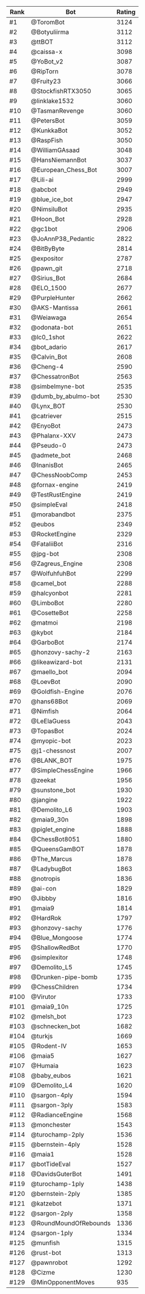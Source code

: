 Rank|Bot|Rating
---|---|---
#1|@ToromBot|3124
#2|@Botyuliirma|3112
#3|@ttBOT|3112
#4|@caissa-x|3098
#5|@YoBot_v2|3087
#6|@RipTorn|3078
#7|@Fruity23|3066
#8|@StockfishRTX3050|3065
#9|@linklake1532|3060
#10|@TasmanRevenge|3060
#11|@PetersBot|3059
#12|@KunkkaBot|3052
#13|@RaspFish|3050
#14|@WilliamGAsaad|3048
#15|@HansNiemannBot|3037
#16|@European_Chess_Bot|3007
#17|@Lili-ai|2999
#18|@abcbot|2949
#19|@blue_ice_bot|2947
#20|@NimsiluBot|2935
#21|@Hoon_Bot|2928
#22|@gc1bot|2906
#23|@JoAnnP38_Pedantic|2822
#24|@BitByByte|2814
#25|@expositor|2787
#26|@pawn_git|2718
#27|@Sirius_Bot|2684
#28|@ELO_1500|2677
#29|@PurpleHunter|2662
#30|@AKS-Mantissa|2661
#31|@Weiawaga|2654
#32|@odonata-bot|2651
#33|@lc0_1shot|2622
#34|@bot_adario|2617
#35|@Calvin_Bot|2608
#36|@Cheng-4|2590
#37|@ChessatronBot|2563
#38|@simbelmyne-bot|2535
#39|@dumb_by_abulmo-bot|2530
#40|@Lynx_BOT|2530
#41|@catriever|2515
#42|@EnyoBot|2473
#43|@Phalanx-XXV|2473
#44|@Pseudo-0|2473
#45|@admete_bot|2468
#46|@InanisBot|2465
#47|@ChessNoobComp|2453
#48|@fornax-engine|2419
#49|@TestRustEngine|2419
#50|@simpleEval|2418
#51|@morabandbot|2375
#52|@eubos|2349
#53|@RocketEngine|2329
#54|@FataliiBot|2316
#55|@jpg-bot|2308
#56|@Zagreus_Engine|2308
#57|@WolfuhfuhBot|2299
#58|@camel_bot|2288
#59|@halcyonbot|2281
#60|@LimboBot|2280
#61|@CosetteBot|2258
#62|@matmoi|2198
#63|@kybot|2184
#64|@GarboBot|2174
#65|@honzovy-sachy-2|2163
#66|@likeawizard-bot|2131
#67|@maello_bot|2094
#68|@LoevBot|2090
#69|@Goldfish-Engine|2076
#70|@hans68Bot|2069
#71|@Nimfish|2064
#72|@LeElaGuess|2043
#73|@TopasBot|2024
#74|@myopic-bot|2023
#75|@j1-chessnost|2007
#76|@BLANK_BOT|1975
#77|@SimpleChessEngine|1966
#78|@zeekat|1956
#79|@sunstone_bot|1930
#80|@jangine|1922
#81|@Demolito_L6|1903
#82|@maia9_30n|1898
#83|@piglet_engine|1888
#84|@ChessBot8051|1880
#85|@QueensGamBOT|1878
#86|@The_Marcus|1878
#87|@LadybugBot|1863
#88|@notropis|1836
#89|@ai-con|1829
#90|@Jibbby|1816
#91|@maia9|1814
#92|@HardRok|1797
#93|@honzovy-sachy|1776
#94|@Blue_Mongoose|1774
#95|@ShallowRedBot|1770
#96|@simplexitor|1748
#97|@Demolito_L5|1745
#98|@Drunken-pipe-bomb|1735
#99|@ChessChildren|1734
#100|@Virutor|1733
#101|@maia9_10n|1725
#102|@melsh_bot|1723
#103|@schnecken_bot|1682
#104|@turkjs|1669
#105|@Rodent-IV|1653
#106|@maia5|1627
#107|@Humaia|1623
#108|@baby_eubos|1621
#109|@Demolito_L4|1620
#110|@sargon-4ply|1594
#111|@sargon-3ply|1583
#112|@RadianceEngine|1568
#113|@monchester|1543
#114|@turochamp-2ply|1536
#115|@bernstein-4ply|1528
#116|@maia1|1528
#117|@botTideEval|1527
#118|@DavidsGuterBot|1491
#119|@turochamp-1ply|1438
#120|@bernstein-2ply|1385
#121|@katzebot|1371
#122|@sargon-2ply|1358
#123|@RoundMoundOfRebounds|1336
#124|@sargon-1ply|1334
#125|@munfish|1315
#126|@rust-bot|1313
#127|@pawnrobot|1292
#128|@Cizme|1230
#129|@MinOpponentMoves|935
